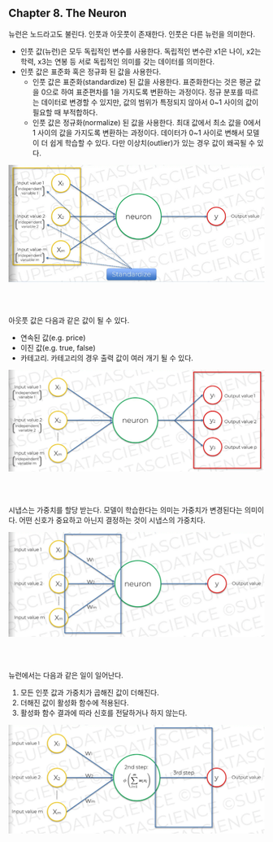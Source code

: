 
## Chapter 8. The Neuron

뉴런은 노드라고도 불린다. 인풋과 아웃풋이 존재한다. 인풋은 다른 뉴런을 의미한다. 

- 인풋 값(뉴런)은 모두 독립적인 변수를 사용한다. 독립적인 변수란 x1은 나이, x2는 학력, x3는 연봉 등 서로 독립적인 의미를 갖는 데이터를 의미한다.
- 인풋 값은 표준화 혹은 정규화 된 값을 사용한다.
  - 인풋 값은 표준화(standardize) 된 값을 사용한다. 표준화한다는 것은 평균 값을 0으로 하여 표준편차를 1을 가지도록 변환하는 과정이다. 정규 분포를 따르는 데이터로 변경할 수 있지만, 값의 범위가 특정되지 않아서 0~1 사이의 값이 필요할 때 부적합하다.
  - 인풋 값은 정규화(normalize) 된 값을 사용한다. 최대 값에서 최소 값을 0에서 1 사이의 값을 가지도록 변환하는 과정이다. 데이터가 0~1 사이로 변해서 모델이 더 쉽게 학습할 수 있다. 다만 이상치(outlier)가 있는 경우 값이 왜곡될 수 있다.

<kbd style="width: 100%;">
  <img src="../images/chapter-08-01.png">
</kbd>

<br/><br/>

아웃풋 값은 다음과 같은 값이 될 수 있다.

- 연속된 값(e.g. price)
- 이진 값(e.g. true, false) 
- 카테고리. 카테고리의 경우 출력 값이 여러 개기 될 수 있다.

<kbd style="width: 100%;">
  <img src="../images/chapter-08-02.png">
</kbd>

<br/><br/>

시냅스는 가중치를 할당 받는다. 모델이 학습한다는 의미는 가중치가 변경된다는 의미이다. 어떤 신호가 중요하고 아닌지 결정하는 것이 시냅스의 가중치다.

<kbd style="width: 100%;">
  <img src="../images/chapter-08-03.png">
</kbd>

<br/><br/>

뉴런에서는 다음과 같은 일이 일어난다.

1. 모든 인풋 값과 가중치가 곱해진 값이 더해진다.
2. 더해진 값이 활성화 함수에 적용된다. 
3. 활성화 함수 결과에 따라 신호를 전달하거나 하지 않는다.

<kbd style="width: 100%;">
  <img src="../images/chapter-08-04.png">
</kbd>